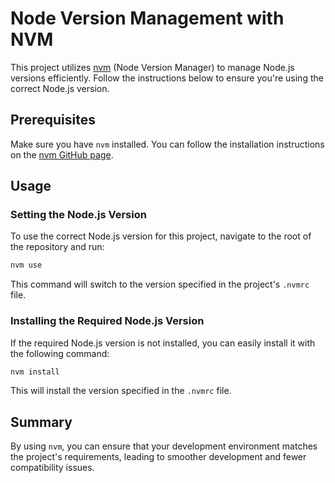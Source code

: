 # Node Version Management with NVM

This project utilizes [nvm](https://github.com/nvm-sh/nvm) (Node Version Manager) to manage Node.js versions efficiently. Follow the instructions below to ensure you're using the correct Node.js version.

## Prerequisites

Make sure you have `nvm` installed. You can follow the installation instructions on the [nvm GitHub page](https://github.com/nvm-sh/nvm#installing-and-updating).

## Usage

### Setting the Node.js Version

To use the correct Node.js version for this project, navigate to the root of the repository and run:

```sh
nvm use
```

This command will switch to the version specified in the project's `.nvmrc` file.

### Installing the Required Node.js Version

If the required Node.js version is not installed, you can easily install it with the following command:

```sh
nvm install
```

This will install the version specified in the `.nvmrc` file.

## Summary

By using `nvm`, you can ensure that your development environment matches the project's requirements, leading to smoother development and fewer compatibility issues.
